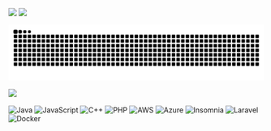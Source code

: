 ![](https://github-readme-stats.vercel.app/api?username=pratyush103&theme=dark&hide_border=true&include_all_commits=false&count_private=false)
![](https://github-readme-stats.vercel.app/api/top-langs/?username=pratyush103&theme=dark&hide_border=true&include_all_commits=true&count_private=false&layout=compact)

<picture>
  <source media="(prefers-color-scheme: dark)" srcset="https://raw.githubusercontent.com/pratyush103/pratyush103/output/github-contribution-grid-snake-dark.svg">
  <source media="(prefers-color-scheme: light)" srcset="https://raw.githubusercontent.com/pratyush103/pratyush103/output/github-contribution-grid-snake.svg">
  <img alt="github contribution grid snake animation" src="https://raw.githubusercontent.com/pratyush103/pratyush103/output/github-contribution-grid-snake.svg">
</picture>

![](https://github-readme-streak-stats.herokuapp.com/?user=pratyush103&theme=dark&hide_border=true)

![Java](https://img.shields.io/badge/java-%23ED8B00.svg?style=flat&logo=java&logoColor=white) ![JavaScript](https://img.shields.io/badge/javascript-%23323330.svg?style=flat&logo=javascript&logoColor=%23F7DF1E)
![C++](https://img.shields.io/badge/c++-%2300599C.svg?style=flat&logo=c%2B%2B&logoColor=white) ![PHP](https://img.shields.io/badge/php-%23777BB4.svg?style=flat&logo=php&logoColor=white) ![AWS](https://img.shields.io/badge/AWS-%23FF9900.svg?style=flat&logo=amazon-aws&logoColor=white) ![Azure](https://img.shields.io/badge/azure-%230072C6.svg?style=flat&logo=azure-devops&logoColor=white) ![Insomnia](https://img.shields.io/badge/Insomnia-black?style=flat&logo=insomnia&logoColor=5849BE) ![Laravel](https://img.shields.io/badge/laravel-%23FF2D20.svg?style=flat&logo=laravel&logoColor=white) ![Docker](https://img.shields.io/badge/docker-%230db7ed.svg?style=flat&logo=docker&logoColor=white)

